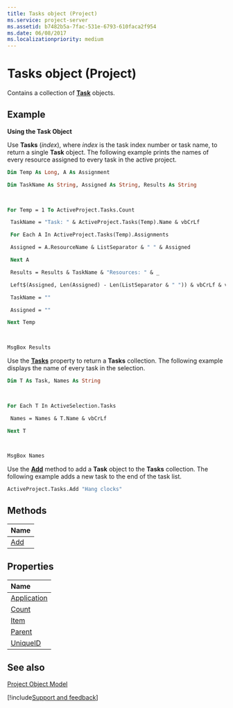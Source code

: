 ```yaml
---
title: Tasks object (Project)
ms.service: project-server
ms.assetid: b7482b5a-7fac-531e-6793-610faca2f954
ms.date: 06/08/2017
ms.localizationpriority: medium
---
```



# Tasks object (Project)

Contains a collection of **[Task](Project.Task.md)** objects.


## Example

 **Using the Task Object**

Use **Tasks** (_index_), where _index_ is the task index number or task name, to return a single **Task** object. The following example prints the names of every resource assigned to every task in the active project.




```vb
Dim Temp As Long, A As Assignment 

Dim TaskName As String, Assigned As String, Results As String 

 

For Temp = 1 To ActiveProject.Tasks.Count 

 TaskName = "Task: " & ActiveProject.Tasks(Temp).Name & vbCrLf 

 For Each A In ActiveProject.Tasks(Temp).Assignments 

 Assigned = A.ResourceName & ListSeparator & " " & Assigned 

 Next A 

 Results = Results & TaskName & "Resources: " & _ 

 Left$(Assigned, Len(Assigned) - Len(ListSeparator & " ")) & vbCrLf & vbCrLf 

 TaskName = "" 

 Assigned = "" 

Next Temp 

 

MsgBox Results
```

Use the **[Tasks](./Project.Selection.Tasks.md)** property to return a **Tasks** collection. The following example displays the name of every task in the selection.




```vb
Dim T As Task, Names As String 

 

For Each T In ActiveSelection.Tasks 

 Names = Names & T.Name & vbCrLf 

Next T 

 

MsgBox Names
```

Use the **[Add](./Project.Tasks.Add.md)** method to add a **Task** object to the **Tasks** collection. The following example adds a new task to the end of the task list.




```vb
ActiveProject.Tasks.Add "Hang clocks"
```


## Methods



|Name|
|:-----|
|[Add](./Project.Tasks.Add.md)|

## Properties



|Name|
|:-----|
|[Application](./Project.Tasks.Application.md)|
|[Count](./Project.Tasks.Count.md)|
|[Item](./Project.Tasks.Item.md)|
|[Parent](./Project.Tasks.Parent.md)|
|[UniqueID](./Project.Tasks.UniqueID.md)|

## See also


[Project Object Model](../project/Concepts/project-object-model.md)

[!include[Support and feedback](~/includes/feedback-boilerplate.md)]